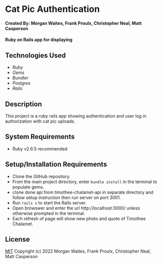 # Cat Pic Authentication

#### Created By: Morgan Waites, Frank Proulx, Christopher Neal, Matt Casperson

#### Ruby on Rails app for displaying

## Technologies Used

* _Ruby_
* _Gems_
* _Bundler_
* _Postgres_
* _Rails_


## Description

This project is a ruby rails app showing authentication and user log in authorization with cat pic uploads.

## System Requirements

* Ruby v2.6.5 recommended

## Setup/Installation Requirements

* Clone the GitHub repository.
* From the main project directory, enter `bundle install` in the terminal to populate gems.
* clone done api from timothee-chalamet-api in separate directory and follow setup instruction then run server on port 3001.
* Run `rails s` to start the Rails server.
* Open browswer and enter the url http://localhost:3000/ unless otherwise prompted in the terminal.
* Each refresh of page will show new photo and quote of Timothee Chalamet.

## License

[MIT](https://opensource.org/licenses/MIT) Copyright (c) 2022 Morgan Waites, Frank Proulx, Christopher Neal, Matt Casperson
